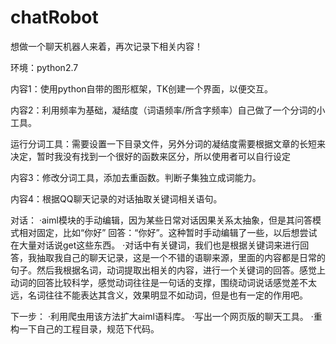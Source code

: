 # chatRobot
想做一个聊天机器人来着，再次记录下相关内容！

环境：python2.7 

内容1：使用python自带的图形框架，TK创建一个界面，以便交互。

内容2：利用频率为基础，凝结度（词语频率/所含字频率）自己做了一个分词的小工具。

运行分词工具：需要设置一下目录文件，另外分词的凝结度需要根据文章的长短来决定，暂时我没有找到一个很好的函数来区分，所以使用者可以自行设定

内容3：修改分词工具，添加去重函数。判断子集独立成词能力。

内容4：根据QQ聊天记录的对话抽取关键词相关语句。


对话：
·aiml模块的手动编辑，因为某些日常对话因果关系太抽象，但是其问答模式相对固定，比如“你好” 回答：“你好”。这种暂时手动编辑了一些，以后想尝试在大量对话说get这些东西。
·对话中有关键词，我们也是根据关键词来进行回答，我抽取我自己的聊天记录，这是一个不错的语聊来源，里面的内容都是日常的句子。然后我根据名词，动词提取出相关的内容，进行一个关键词的回答。感觉上动词的回答比较科学，感觉动词往往是一句话的支撑，围绕动词说话感觉差不太远，名词往往不能表达其含义，效果明显不如动词，但是也有一定的作用吧。

下一步：
·利用爬虫用该方法扩大aiml语料库。
·写出一个网页版的聊天工具。
·重构一下自己的工程目录，规范下代码。
